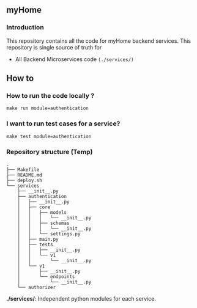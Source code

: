## myHome

### Introduction

This repository contains all the code for myHome backend services.
This repository is single source of truth for

- All Backend Microservices code `(./services/)`

## How to

### How to run the code locally ?

```shell script
make run module=authentication
```

### I want to run test cases for a service?

```shell script
make test module=authentication
```

### Repository structure (Temp)

```shell script
.
├── Makefile
├── README.md
├── deploy.sh
└── services
    ├── __init__.py
    ├── authentication
    │   ├── __init__.py
    │   ├── core
    │   │   ├── models
    │   │   │   └── __init__.py
    │   │   ├── schemas
    │   │   │   └── __init__.py
    │   │   └── settings.py
    │   ├── main.py
    │   ├── tests
    │   │   ├── __init__.py
    │   │   └── v1
    │   │       └── __init__.py
    │   └── v1
    │       ├── __init__.py
    │       └── endpoints
    │           └── __init__.py
    └── authorizer
```

**./services/**: Independent python modules for each service.
